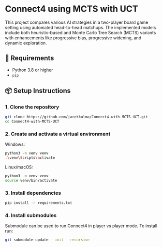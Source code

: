 # Connect4 using MCTS with UCT

This project compares various AI strategies in a two-player board game setting using automated head-to-head matchups. The implemented models include both heuristic-based and Monte Carlo Tree Search (MCTS) variants with enhancements like progressive bias, progressive widening, and dynamic exploration.

## 🔧 Requirements

- Python 3.8 or higher
- `pip`

## 📦 Setup Instructions

### 1. Clone the repository

```bash
git clone https://github.com/jacekkulma/Connect4-with-MCTS-UCT.git
cd Connect4-with-MCTS-UCT
```
### 2. Create and activate a virtual environment
Windows:
```bash
python3 -m venv venv
.\venv\Scripts\activate 
```
Linux/macOS:
```bash
python3 -m venv venv
source venv/bin/activate
```

### 3. Install dependencies
```bash
pip install -r requirements.txt
```
### 4. Install submodules
Submodule can be used to run Connect4 in player vs player mode. To install run:

```bash
git submodule update --init --recursive